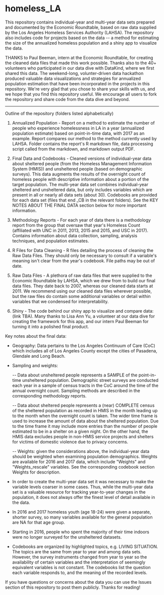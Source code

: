 # homeless_LA
This repository contains individual-year and multi-year data sets prepared and documented by the Economic Roundtable, based on raw data supplied by the Los Angeles Homeless Services Authority (LAHSA). The repository also includes code for projects based on the data -- a method for estimating the size of the annualized homeless population and a shiny app to visualize the data. 

THANKS to Paul Beeman, intern at the Economic Roundtable, for creating the cleaned data files that made this work possible. Thanks also to the 40+ volunteers who participated in our data dive with DataKind, where we first shared this data. The weekend-long, volunter-driven data hackathon produced valuable data visualizations and strategies for annualized population estimation that have been incorporated in the projects in this repository. We're very glad that you chose to share your skills with us, and we hope that you find this repository useful. We encourage all users to fork the repository and share code from the data dive and beyond.

---------

Outline of the repository (folders listed alphabetically)

1. Annualized Population - Report on a method to estimate the number of people who experience homelessness in LA in a year (annualized population estimate) based on point-in-time data, with 2017 as an example. Report compares our method to the method currently used by LAHSA. Folder contains the report's R markdown file, data processing script called from the markdown, and markdown output PDF. 

2. Final Data and Codebooks - Cleaned versions of individual-year data about sheltered people (from the Homeless Management Information System (HMIS)) and unsheltered people (based on demographic surveys). This data augments the results of the overnight count of homeless people with descriptive information about a portion of the target population. The multi-year data set combines individual-year sheltered and unsheltered data, but only includes variables which are present in all or nearly all data sets (about 30). Codebooks are provided for each data set (files that end _CB in the relevant folders). See the KEY NOTES ABOUT THE FINAL DATA section below for more important information.

3. Methodology Reports - For each year of data there is a methodology report from the group that oversaw that year's Homeless Count (affiliated with UNC in 2011, 2013, 2015 and 2015, and USC in 2017). Contains information about data collection, sampling, analysis techniques, and population estimates. 

4. R Files for Data Cleaning - R files detailing the process of cleaning the Raw Data Files. They should only be necessary to consult if a variable's meaning isn't clear from the year's codebook. File paths may be out of date. 

5. Raw Data Files - A plethora of raw data files that were supplied to the Economic Roundtable by LAHSA, which we drew from to build our final data files. They date back to 2007, whereas our cleaned data starts at 2011. We recommend using our cleaned data files wherever possible, but the raw files do contain some additional variables or detail within variables that we condensed for interpretability. 

6. Shiny - The code behind our shiny app to visualize and compare data: (link TBA). Many thanks to Lisa Ann Yu, a volunteer at our data dive for creating the framework for this app, and our intern Paul Beeman for turning it into a polished final product.


Key notes about the final data:
-   Geography: Data pertains to the Los Angeles Continuum of Care (CoC) which includes all of Los Angeles County except the cities of Pasadena, Glendale and Long Beach.
-   Sampling and weights:

    --  Data about unsheltered people represents a SAMPLE of the point-in-time unsheltered population. Demographic street surveys are conducted each year in a sample of census tracts in the CoC around the time of the annual overnight count. Sampling methods are described in the corresponding methodology reports. 

    --  Data about sheltered people represents a (near) COMPLETE census of the sheltered population as recorded in HMIS in the month leading up to the month when the overnight count is taken. The wider time frame is used to increase the amount of data about the sheltered population. Due to the time frame it may include more entries than the number of people estimated to be in a shelter on a given night. On the other hand, the HMIS data excludes people in non-HMIS service projects and shelters for victims of domestic violence due to privacy concerns.

    --  Weights: given the considerations above, the individual-year data should be weighted when examining population demographics. Weights are available for 2016 and 2017 data, which include "Weights" and "Weights_rescale" variables. See the corresponding codebook section Weights for description.

-   In order to create the multi-year data set it was necessary to make the variable levels coarser in some cases. Thus, while the multi-year data set is a valuable resource for tracking year-to-year changes in the population, it does not always offer the finest level of detail available in the data.
-   In 2016 and 2017 homeless youth (age 18-24) were given a separate, shorter survey, so many variables available for the general population are NA for that age group.
-   Starting in 2016, people who spent the majority of their time indoors were no longer surveyed for the unsheltered datasets.
-   Codebooks are organized by highlighted topics, e.g. LIVING SITUATION. The topics are the same from year to year and among data sets. However, the survey instruments changed from year to year so the availability of certain variables and the interpretation of seemingly equivalent variables is not constant. The codebooks list the question each variable responds to, and the meaning of the recorded levels. 
 

If you have questions or concerns about the data you can use the Issues section of this repository to post them publicly. Thanks for reading!
